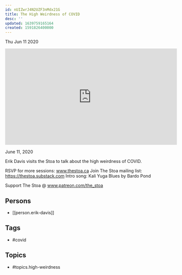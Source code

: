 ```yaml
---
id: nUIZwrJ4N2UZF3nMdx21G
title: The High Weirdness of COVID
desc: ''
updated: 1639759165164
created: 1591826400000
---
```





Thu Jun 11 2020

<iframe width="560" height="315" src="https://www.youtube.com/embed/HxKMHdAWbyY" title="The High Weirdness of COVID w/ Erik Davis" frameborder="0" allow="accelerometer; autoplay; clipboard-write; encrypted-media; gyroscope; picture-in-picture" allowfullscreen ></iframe>

June 11, 2020

Erik Davis visits the Stoa to talk about the high weirdness of COVID.

RSVP for more sessions: www.thestoa.ca
Join The Stoa mailing list: https://thestoa.substack.com
Intro song: Kali Yuga Blues by Bardo Pond

Support The Stoa @ www.patreon.com/the_stoa

## Persons

- [[person.erik-davis]]

## Tags

- #covid

## Topics

- #topics.high-weirdness

